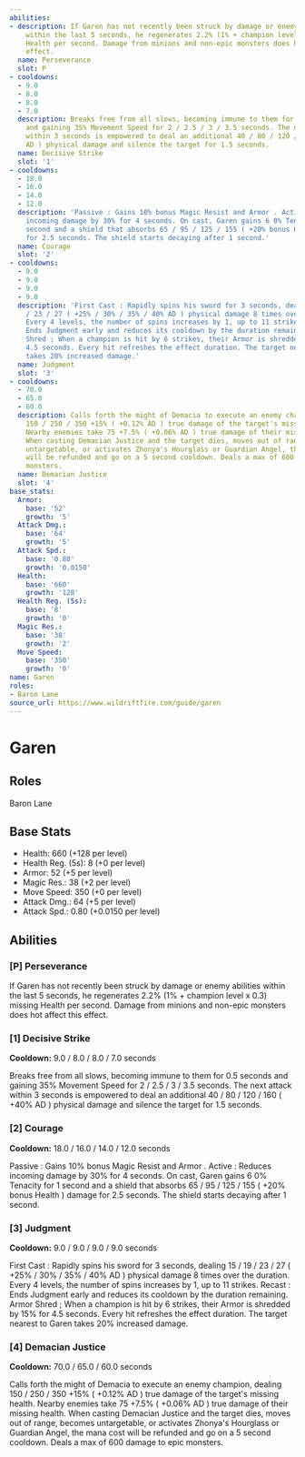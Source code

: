 ```yaml
---
abilities:
- description: If Garen has not recently been struck by damage or enemy abilities
    within the last 5 seconds, he regenerates 2.2% (1% + champion level x 0.3) missing
    Health per second. Damage from minions and non-epic monsters does hot affect this
    effect.
  name: Perseverance
  slot: P
- cooldowns:
  - 9.0
  - 8.0
  - 8.0
  - 7.0
  description: Breaks free from all slows, becoming immune to them for 0.5 seconds
    and gaining 35% Movement Speed for 2 / 2.5 / 3 / 3.5 seconds. The next attack
    within 3 seconds is empowered to deal an additional 40 / 80 / 120 / 160 ( +40%
    AD ) physical damage and silence the target for 1.5 seconds.
  name: Decisive Strike
  slot: '1'
- cooldowns:
  - 18.0
  - 16.0
  - 14.0
  - 12.0
  description: 'Passive : Gains 10% bonus Magic Resist and Armor . Active : Reduces
    incoming damage by 30% for 4 seconds. On cast, Garen gains 6 0% Tenacity for 1
    second and a shield that absorbs 65 / 95 / 125 / 155 ( +20% bonus Health ) damage
    for 2.5 seconds. The shield starts decaying after 1 second.'
  name: Courage
  slot: '2'
- cooldowns:
  - 9.0
  - 9.0
  - 9.0
  - 9.0
  description: 'First Cast : Rapidly spins his sword for 3 seconds, dealing 15 / 19
    / 23 / 27 ( +25% / 30% / 35% / 40% AD ) physical damage 8 times over the duration.
    Every 4 levels, the number of spins increases by 1, up to 11 strikes. Recast :
    Ends Judgment early and reduces its cooldown by the duration remaining. Armor
    Shred ; When a champion is hit by 6 strikes, their Armor is shredded by 15% for
    4.5 seconds. Every hit refreshes the effect duration. The target nearest to Garen
    takes 20% increased damage.'
  name: Judgment
  slot: '3'
- cooldowns:
  - 70.0
  - 65.0
  - 60.0
  description: Calls forth the might of Demacia to execute an enemy champion, dealing
    150 / 250 / 350 +15% ( +0.12% AD ) true damage of the target's missing health.
    Nearby enemies take 75 +7.5% ( +0.06% AD ) true damage of their missing health.
    When casting Demacian Justice and the target dies, moves out of range, becomes
    untargetable, or activates Zhonya's Hourglass or Guardian Angel, the mana cost
    will be refunded and go on a 5 second cooldown. Deals a max of 600 damage to epic
    monsters.
  name: Demacian Justice
  slot: '4'
base_stats:
  Armor:
    base: '52'
    growth: '5'
  Attack Dmg.:
    base: '64'
    growth: '5'
  Attack Spd.:
    base: '0.80'
    growth: '0.0150'
  Health:
    base: '660'
    growth: '128'
  Health Reg. (5s):
    base: '8'
    growth: '0'
  Magic Res.:
    base: '38'
    growth: '2'
  Move Speed:
    base: '350'
    growth: '0'
name: Garen
roles:
- Baron Lane
source_url: https://www.wildriftfire.com/guide/garen
---
```


# Garen

## Roles

Baron Lane

## Base Stats

- Health: 660 (+128 per level)
- Health Reg. (5s): 8 (+0 per level)
- Armor: 52 (+5 per level)
- Magic Res.: 38 (+2 per level)
- Move Speed: 350 (+0 per level)
- Attack Dmg.: 64 (+5 per level)
- Attack Spd.: 0.80 (+0.0150 per level)

## Abilities

### [P] Perseverance

If Garen has not recently been struck by damage or enemy abilities within the last 5 seconds, he regenerates 2.2% (1% + champion level x 0.3) missing Health per second. Damage from minions and non-epic monsters does hot affect this effect.

### [1] Decisive Strike

**Cooldown:** 9.0 / 8.0 / 8.0 / 7.0 seconds

Breaks free from all slows, becoming immune to them for 0.5 seconds and gaining 35% Movement Speed for 2 / 2.5 / 3 / 3.5 seconds. The next attack within 3 seconds is empowered to deal an additional 40 / 80 / 120 / 160 ( +40% AD ) physical damage and silence the target for 1.5 seconds.

### [2] Courage

**Cooldown:** 18.0 / 16.0 / 14.0 / 12.0 seconds

Passive : Gains 10% bonus Magic Resist and Armor . Active : Reduces incoming damage by 30% for 4 seconds. On cast, Garen gains 6 0% Tenacity for 1 second and a shield that absorbs 65 / 95 / 125 / 155 ( +20% bonus Health ) damage for 2.5 seconds. The shield starts decaying after 1 second.

### [3] Judgment

**Cooldown:** 9.0 / 9.0 / 9.0 / 9.0 seconds

First Cast : Rapidly spins his sword for 3 seconds, dealing 15 / 19 / 23 / 27 ( +25% / 30% / 35% / 40% AD ) physical damage 8 times over the duration. Every 4 levels, the number of spins increases by 1, up to 11 strikes. Recast : Ends Judgment early and reduces its cooldown by the duration remaining. Armor Shred ; When a champion is hit by 6 strikes, their Armor is shredded by 15% for 4.5 seconds. Every hit refreshes the effect duration. The target nearest to Garen takes 20% increased damage.

### [4] Demacian Justice

**Cooldown:** 70.0 / 65.0 / 60.0 seconds

Calls forth the might of Demacia to execute an enemy champion, dealing 150 / 250 / 350 +15% ( +0.12% AD ) true damage of the target's missing health. Nearby enemies take 75 +7.5% ( +0.06% AD ) true damage of their missing health. When casting Demacian Justice and the target dies, moves out of range, becomes untargetable, or activates Zhonya's Hourglass or Guardian Angel, the mana cost will be refunded and go on a 5 second cooldown. Deals a max of 600 damage to epic monsters.

